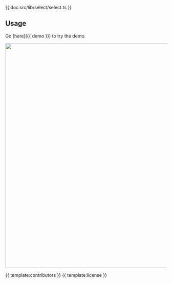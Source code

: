 {{ doc:src/lib/select/select.ts }}

## Usage

Go [here]({{ demo }}) to try the demo.

<a href="{{ demo }}" align="center">
  <img src="{{ img }}" width="700" />
</a>

{{ template:contributors }}
{{ template:license }}